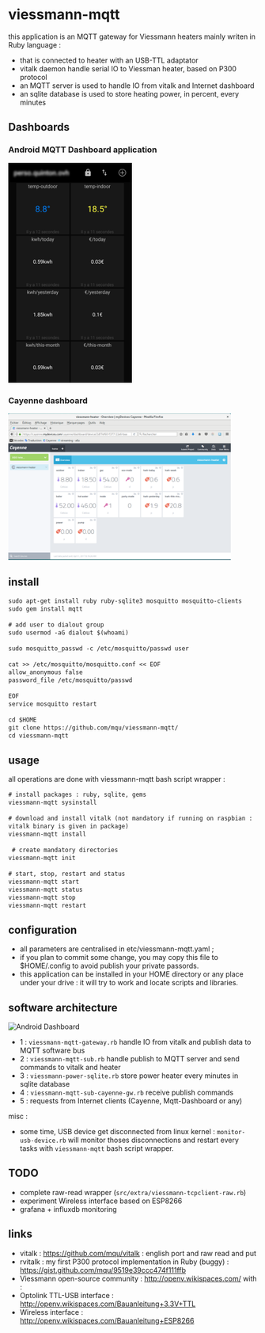 # viessmann-mqtt

this application is an MQTT gateway for Viessmann heaters mainly writen in Ruby language :
* that is connected to heater with an USB-TTL adaptator
* vitalk daemon handle serial IO to Viessman heater, based on P300 protocol
* an MQTT server is used to handle IO from vitalk and Internet dashboard
* an sqlite database is used to store heating power, in percent, every minutes

## Dashboards
### Android MQTT Dashboard application

<img src="./docs/android-mqtt-dashboard.png" alt="Android Dashboard" width=250 />

### Cayenne dashboard

<img src="./docs/cayenne-dashboard-viessmann-heater.png" alt="Cayenne Dashboard" width=450 />

## install

    sudo apt-get install ruby ruby-sqlite3 mosquitto mosquitto-clients
    sudo gem install mqtt
    
    # add user to dialout group
    sudo usermod -aG dialout $(whoami)
    
    sudo mosquitto_passwd -c /etc/mosquitto/passwd user
    
    cat >> /etc/mosquitto/mosquitto.conf << EOF
    allow_anonymous false
    password_file /etc/mosquitto/passwd
    
    EOF
    service mosquitto restart
    
    cd $HOME
    git clone https://github.com/mqu/viessmann-mqtt/
    cd viessmann-mqtt


## usage

all operations are done with viessmann-mqtt bash script wrapper :
    
    # install packages : ruby, sqlite, gems
    viessmann-mqtt sysinstall
    
    # download and install vitalk (not mandatory if running on raspbian : vitalk binary is given in package) 
    viessmann-mqtt install
    
     # create mandatory directories
    viessmann-mqtt init
    
    # start, stop, restart and status
    viessmann-mqtt start
    viessmann-mqtt status
    viessmann-mqtt stop
    viessmann-mqtt restart

## configuration

* all parameters are centralised in etc/viessmann-mqtt.yaml ; 
* if you plan to commit some change, you may copy this file to $HOME/.config to avoid publish your private passords.
* this application can be installed in your HOME directory or any place under your drive : it will try to work and locate scripts and libraries.

## software architecture

<img src="https://raw.githubusercontent.com/mqu/viessmann-mqtt/master/docs/viessmann-mqtt-architecture.png" alt="Android Dashboard" width=650 />

* 1 : `viessmann-mqtt-gateway.rb` handle IO from vitalk and publish data to MQTT software bus
* 2 : `viessmann-mqtt-sub.rb` handle publish to MQTT server and send commands to vitalk and heater
* 3 : `viessmann-power-sqlite.rb` store power heater every minutes in sqlite database
* 4 : `viessmann-mqtt-sub-cayenne-gw.rb` receive publish commands
* 5 : requests from Internet clients (Cayenne, Mqtt-Dashboard or any)

misc :

* some time, USB device get disconnected from linux kernel : `monitor-usb-device.rb` will monitor thoses disconnections and restart every tasks with `viessmann-mqtt` bash script wrapper.

## TODO

* complete raw-read wrapper (`src/extra/viessmann-tcpclient-raw.rb`)
* experiment Wireless interface based on ESP8266
* grafana + influxdb monitoring

## links
* vitalk : https://github.com/mqu/vitalk : english port and raw read and put
* rvitalk : my first P300 protocol implementation in Ruby (buggy) : https://gist.github.com/mqu/9519e39ccc474f111ffb
* Viessmann open-source community : http://openv.wikispaces.com/ with :
 * Optolink TTL-USB interface : http://openv.wikispaces.com/Bauanleitung+3.3V+TTL 
 * Wireless interface : http://openv.wikispaces.com/Bauanleitung+ESP8266 

